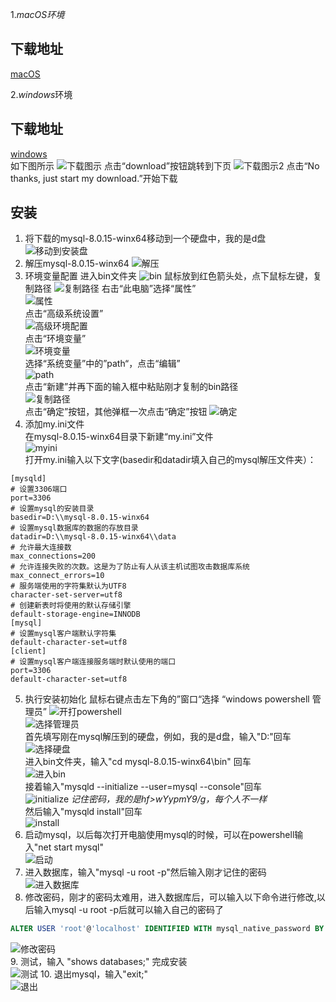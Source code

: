 1.*macOS环境*
## 下载地址
[macOS](https://dev.mysql.com/downloads/mysql/)

2.*windows*环境
## 下载地址

[windows](https://dev.mysql.com/downloads/mysql/)  
如下图所示
![下载图示](./images/mysql1.png)
点击“download”按钮跳转到下页
![下载图示2](./images/mysql2.png)
点击“No thanks, just start my download.”开始下载
## 安装
1. 将下载的mysql-8.0.15-winx64移动到一个硬盘中，我的是d盘
![移动到安装盘](./images/mysql3.png)
2. 解压mysql-8.0.15-winx64
![解压](./images/mysql4.png)
3. 环境变量配置
进入bin文件夹
![bin](./images/mysql5.png)
鼠标放到红色箭头处，点下鼠标左键，复制路径
![复制路径](./images/mysql6.png)
右击“此电脑”选择“属性”  
![属性](./images/mysql7.png)  
点击“高级系统设置”  
![高级环境配置](./images/mysql8.png)  
点击“环境变量”  
![环境变量](./images/mysql9.png)  
选择“系统变量”中的”path“，点击“编辑”  
![path](./images/mysql10.png)  
点击“新建”并再下面的输入框中粘贴刚才复制的bin路径  
![复制路径](./images/mysql11.png)  
点击“确定”按钮，其他弹框一次点击“确定”按钮
![确定](./images/mysql12.png)  
4. 添加my.ini文件  
在mysql-8.0.15-winx64目录下新建“my.ini”文件  
![myini](./images/mysql19.png)  
打开my.ini输入以下文字(basedir和datadir填入自己的mysql解压文件夹）：  
```
[mysqld]
# 设置3306端口
port=3306
# 设置mysql的安装目录
basedir=D:\\mysql-8.0.15-winx64
# 设置mysql数据库的数据的存放目录
datadir=D:\\mysql-8.0.15-winx64\\data
# 允许最大连接数
max_connections=200
# 允许连接失败的次数。这是为了防止有人从该主机试图攻击数据库系统
max_connect_errors=10
# 服务端使用的字符集默认为UTF8
character-set-server=utf8
# 创建新表时将使用的默认存储引擎
default-storage-engine=INNODB
[mysql]
# 设置mysql客户端默认字符集
default-character-set=utf8
[client]
# 设置mysql客户端连接服务端时默认使用的端口
port=3306
default-character-set=utf8
```


5. 执行安装初始化
鼠标右键点击左下角的”窗口“选择 “windows powershell 管理员” 
![开打powershell](./images/mysql13.png)  
![选择管理员](./images/mysql14.png)  
首先填写刚在mysql解压到的硬盘，例如，我的是d盘，输入"D:"回车  
![选择硬盘](./images/mysql15.png)  
进入bin文件夹，输入"cd mysql-8.0.15-winx64\bin" 回车  
![进入bin](./images/mysql16.png)  
接着输入"mysqld --initialize --user=mysql --console"回车  
![initialize](./images/mysql20.png) 
*记住密码，我的是hf>wYypmY9/g，每个人不一样*  
然后输入"mysqld install"回车    
![install](./images/mysql17.png) 
6. 启动mysql，以后每次打开电脑使用mysql的时候，可以在powershell输入"net start mysql"  
![启动](./images/mysql21.png)
7. 进入数据库，输入"mysql -u root -p"然后输入刚才记住的密码  
![进入数据库](./images/mysql22.png)
8. 修改密码，刚才的密码太难用，进入数据库后，可以输入以下命令进行修改,以后输入mysql -u root -p后就可以输入自己的密码了
```sql
ALTER USER 'root'@'localhost' IDENTIFIED WITH mysql_native_password BY '12345678';
```  
![修改密码](./images/mysql23.png)  
9. 测试，输入 "shows databases;"  完成安装  
![测试](./images/mysql24.png)
10. 退出mysql，输入"exit;"  
![退出](./images/mysql25.png)